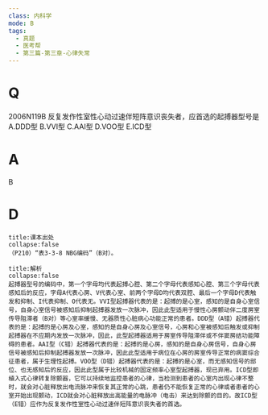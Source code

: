 ```yaml
---
class: 内科学
mode: B
tags:
  - 真题
  - 医考帮
  - 第三篇-第三章-心律失常
---
```


# Q
2006N119B 反复发作性室性心动过速伴短阵意识丧失者，应首选的起搏器型号是
A.DDD型
B.VVI型
C.AAI型
D.VOO型
E.ICD型

# A
B
# D
```ad-note
title:课本出处
collapse:false
（P210）“表3-3-8 NBG编码”（B对）。
```

```ad-summary
title:解析
collapse:false
起搏器型号的编码中，第一个字母均代表起搏心腔、第二个字母代表感知心腔、第三个字母代表感知后的反应，字母A代表心房、V代表心室、前两个字母D均代表双腔、最后一个字母D代表触发和抑制、I代表抑制、O代表无。VVI型起搏器代表的是：起搏的是心室，感知的是自身心室信号，自身心室信号被感知后抑制起搏器发放一次脉冲，因此此型适用于慢性心房颤动伴二度房室传导阻滞者（B对）等心室率缓慢、无器质性心脏病心功能正常的患者。DDD型（A错）起搏器代表的是：起搏的是心房及心室，感知的是自身心房及心室信号，心房和心室被感知后触发或抑制起搏器在不应期内发放一次脉冲，因此，此型起搏器适用于房室传导阻滞伴或不伴窦房结功能障碍的患者。AAI型（C错）起搏器代表的是：起搏的是心房，感知的是自身心房信号，自身心房信号被感知后抑制起搏器发放一次脉冲，因此此型适用于病位在心房的房室传导正常的病窦综合征患者，属于生理性起搏。VOO型（D错）起搏器代表的是：起搏的是心室，而无感知信号的部位、也无感知后的反应，因此此型属于比较机械的固定频率心室型起搏器，现已弃用。ICD型即植入式心律转复除颤器，它可以持续地监控患者的心律，当检测到患者的心室内出现心律不整时，就会对心脏释放出电流脉冲来恢复其正常的心跳，患者仍不能恢复正常的心律或者患者的心室开始出现颤动，ICD就会对心脏释放出高能量的电脉冲（电击）来达到除颤的目的。故ICD型（E错）应作为反复发作性室性心动过速伴短阵意识丧失者的首选。
```

